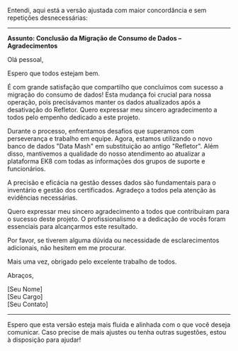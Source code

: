 Entendi, aqui está a versão ajustada com maior concordância e sem repetições desnecessárias:

---

**Assunto: Conclusão da Migração de Consumo de Dados – Agradecimentos**

Olá pessoal,

Espero que todos estejam bem.

É com grande satisfação que compartilho que concluímos com sucesso a migração do consumo de dados! Esta mudança foi crucial para nossa operação, pois precisávamos manter os dados atualizados após a desativação do Refletor. Quero expressar meu sincero agradecimento a todos pelo empenho dedicado a este projeto.

Durante o processo, enfrentamos desafios que superamos com perseverança e trabalho em equipe. Agora, estamos utilizando o novo banco de dados "Data Mash" em substituição ao antigo "Refletor". Além disso, mantivemos a qualidade do nosso atendimento ao atualizar a plataforma EK8 com todas as informações dos grupos de suporte e funcionários.

A precisão e eficácia na gestão desses dados são fundamentais para o inventário e gestão dos certificados. Agradeço a todos pela atenção às evidências necessárias.

Quero expressar meu sincero agradecimento a todos que contribuíram para o sucesso deste projeto. O profissionalismo e a dedicação de vocês foram essenciais para alcançarmos este resultado.

Por favor, se tiverem alguma dúvida ou necessidade de esclarecimentos adicionais, não hesitem em me procurar.

Mais uma vez, obrigado pelo excelente trabalho de todos.

Abraços,

[Seu Nome]  
[Seu Cargo]  
[Seu Contato]

---

Espero que esta versão esteja mais fluida e alinhada com o que você deseja comunicar. Caso precise de mais ajustes ou tenha outras sugestões, estou à disposição para ajudar!